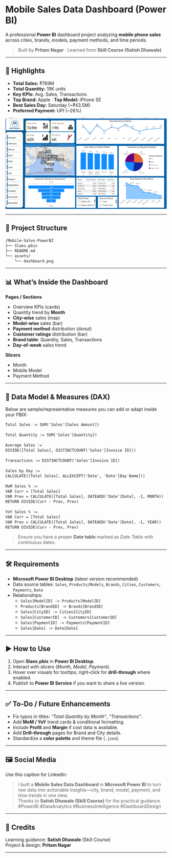 # Mobile Sales Data Dashboard (Power BI)

A professional **Power BI** dashboard project analyzing **mobile phone sales** across cities, brands, models, payment methods, and time periods.

> Built by **Pritam Nagar** · Learned from **Skill Course (Satish Dhawale)**

---

## 🚀 Highlights

- **Total Sales:** ₹769M  
- **Total Quantity:** 19K units  
- **Key KPIs:** Avg. Sales, Transactions  
- **Top Brand:** Apple · **Top Model:** iPhone SE  
- **Best Sales Day:** Saturday (~₹43.5M)  
- **Preferred Payment:** UPI (~26%)

![Dashboard Preview](assests/dashboard.png)

---

## 📁 Project Structure

```
/Mobile-Sales-PowerBI
├── Slaes.pbix
├── README.md
└── assets/
    └── dashboard.png  
```


---

## 📊 What’s Inside the Dashboard

**Pages / Sections**
- Overview KPIs (cards)
- Quantity trend by **Month**
- **City-wise** sales (map)
- **Model-wise** sales (bar)
- **Payment method** distribution (donut)
- **Customer ratings** distribution (bar)
- **Brand table**: Quantity, Sales, Transactions
- **Day-of-week** sales trend

**Slicers**
- Month
- Mobile Model
- Payment Method

---

## 🧠 Data Model & Measures (DAX)

Below are sample/representative measures you can add or adapt inside your PBIX:

```DAX
Total Sales := SUM('Sales'[Sales Amount])

Total Quantity := SUM('Sales'[Quantity])

Average Sales := 
DIVIDE([Total Sales], DISTINCTCOUNT('Sales'[Invoice ID]))

Transactions := DISTINCTCOUNT('Sales'[Invoice ID])

Sales by Day := 
CALCULATE([Total Sales], ALLEXCEPT('Date', 'Date'[Day Name]))

MoM Sales % := 
VAR Curr = [Total Sales]
VAR Prev = CALCULATE([Total Sales], DATEADD('Date'[Date], -1, MONTH))
RETURN DIVIDE(Curr - Prev, Prev)

YoY Sales % := 
VAR Curr = [Total Sales]
VAR Prev = CALCULATE([Total Sales], DATEADD('Date'[Date], -1, YEAR))
RETURN DIVIDE(Curr - Prev, Prev)
```

> Ensure you have a proper **Date table** marked as *Date Table* with continuous dates.

---

## 🛠️ Requirements

- **Microsoft Power BI Desktop** (latest version recommended)
- Data source tables: `Sales`, `Products/Models`, `Brands`, `Cities`, `Customers`, `Payments`, `Date`
- Relationships:  
  - `Sales[ModelID] -> Products[ModelID]`  
  - `Products[BrandID] -> Brands[BrandID]`  
  - `Sales[CityID] -> Cities[CityID]`  
  - `Sales[CustomerID] -> Customers[CustomerID]`  
  - `Sales[PaymentID] -> Payments[PaymentID]`  
  - `Sales[Date] -> Date[Date]`

---

## ▶️ How to Use

1. Open **Slaes.pbix** in **Power BI Desktop**.  
2. Interact with slicers (*Month, Model, Payment*).  
3. Hover over visuals for tooltips; right‑click for **drill‑through** where enabled.  
4. Publish to **Power BI Service** if you want to share a live version.

---

## ✅ To-Do / Future Enhancements

- Fix typos in titles: *“Total Quantity by Month”*, *“Transactions”*.  
- Add **MoM / YoY** trend cards & conditional formatting.  
- Include **Profit** and **Margin** if cost data is available.  
- Add **Drill-through** pages for Brand and City details.  
- Standardize a **color palette** and theme file (`.json`).

---

## 🖼️ Social Media

Use this caption for LinkedIn:

> I built a **Mobile Sales Data Dashboard** in **Microsoft Power BI** to turn raw data into actionable insights—city, brand, model, payment, and time trends in one view.  
> Thanks to **Satish Dhawale (Skill Course)** for the practical guidance.  
> #PowerBI #DataAnalytics #BusinessIntelligence #DashboardDesign

---

## 🙏 Credits

Learning guidance: **Satish Dhawale** (Skill Course)  
Project & design: **Pritam Nagar**

---

